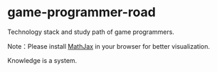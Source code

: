# game-programmer-road
Technology stack and study path of game programmers.

Note：Please install [MathJax](https://www.mathjax.org/) in your browser for better visualization.

Knowledge is a system.
